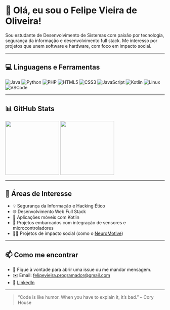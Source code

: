 # 👋 Olá, eu sou o Felipe Vieira de Oliveira!

Sou estudante de Desenvolvimento de Sistemas com paixão por tecnologia, segurança da informação e desenvolvimento full stack. Me interesso por projetos que unem software e hardware, com foco em impacto social.

---

## 💻 Linguagens e Ferramentas

![Java](https://img.shields.io/badge/Java-%23ED8B00.svg?style=for-the-badge&logo=openjdk&logoColor=white)
![Python](https://img.shields.io/badge/Python-3776AB?style=for-the-badge&logo=python&logoColor=white)
![PHP](https://img.shields.io/badge/PHP-777BB4?style=for-the-badge&logo=php&logoColor=white)
![HTML5](https://img.shields.io/badge/HTML5-E34F26?style=for-the-badge&logo=html5&logoColor=white)
![CSS3](https://img.shields.io/badge/CSS3-1572B6?style=for-the-badge&logo=css3&logoColor=white)
![JavaScript](https://img.shields.io/badge/JavaScript-F7DF1E?style=for-the-badge&logo=javascript&logoColor=black)
![Kotlin](https://img.shields.io/badge/Kotlin-7F52FF?style=for-the-badge&logo=kotlin&logoColor=white)
![Linux](https://img.shields.io/badge/Linux-FCC624?style=for-the-badge&logo=linux&logoColor=black)
![VSCode](https://img.shields.io/badge/VS%20Code-007ACC?style=for-the-badge&logo=visual-studio-code&logoColor=white)

---

## 📊 GitHub Stats

<p align="left">
  <img height="170em" src="https://github-readme-stats.vercel.app/api?username=lipedeoliveira&show_icons=true&theme=react&hide_border=true&include_all_commits=true&count_private=true"/>
  <img height="170em" src="https://github-readme-stats.vercel.app/api/top-langs/?username=lipedeoliveira&layout=compact&langs_count=8&theme=react&hide_border=true"/>
</p>

---

## 🧠 Áreas de Interesse

- 💡 Segurança da Informação e Hacking Ético  
- 🌐 Desenvolvimento Web Full Stack  
- 📱 Aplicações móveis com Kotlin  
- 🔌 Projetos embarcados com integração de sensores e microcontroladores  
- 👨‍🔬 Projetos de impacto social (como o [NeuroMotive](https://github.com/lipedeoliveira))

---

## 📫 Como me encontrar

- 💬 Fique à vontade para abrir uma issue ou me mandar mensagem.
- ✉️ Email: felipevieira.programador@gmail.com  
- 🔗 [LinkedIn](https://www.linkedin.com/in/felipevieiradev)

---

> “Code is like humor. When you have to explain it, it’s bad.” – Cory House
